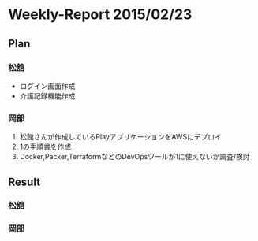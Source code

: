 # Weekly-Report 2015/02/23

## Plan

### 松舘

* ログイン画面作成
* 介護記録機能作成

### 岡部

1. 松館さんが作成しているPlayアプリケーションをAWSにデプロイ
2. 1の手順書を作成
3. Docker,Packer,TerraformなどのDevOpsツールが1に使えないか調査/検討

## Result

### 松舘

### 岡部
